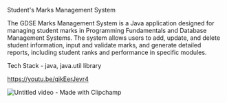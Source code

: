 Student's Marks Management System

The GDSE Marks Management System is a Java application designed for managing student marks in Programming Fundamentals and Database Management Systems. The system allows users to add, update, and delete student information, input and validate marks, and generate detailed reports, including student ranks and performance in specific modules.

Tech Stack - java, java.util library

https://youtu.be/qikEerJevr4

![Untitled video - Made with Clipchamp](https://github.com/kaligu/Students_marks_management_system/assets/101045808/cbd79267-9547-499c-a674-25e753260430)
